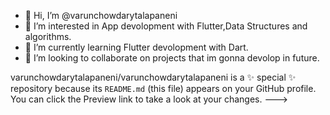 - 👋 Hi, I’m @varunchowdarytalapaneni
- 👀 I’m interested in App devolopment with Flutter,Data Structures and algorithms.
- 🌱 I’m currently learning Flutter devolopment with Dart.
- 💞️ I’m looking to collaborate on projects that im gonna devolop in future.

varunchowdarytalapaneni/varunchowdarytalapaneni is a ✨ special ✨ repository because its `README.md` (this file) appears on your GitHub profile.
You can click the Preview link to take a look at your changes.
--->
